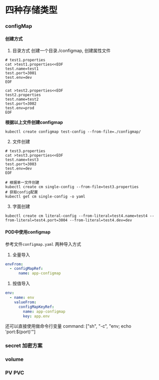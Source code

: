 # 四种存储类型

### configMap
#### 创建方式
1. 目录方式
创建一个目录./configmap, 创建属性文件
```shell
# test1.properties
cat >test1.properties<<EOF
test.name=test1
test.port=3001
test.env=dev
EOF

cat >test2.properties<<EOF
test2.properties
test.name=test2
test.port=3002
test.env=prod
EOF
```

**根据以上文件创建configmap**
```shell
kubectl create configmap test-config --from-file=./configmap/
```

2. 文件创建
```shell
# test3.properties
cat >test3.properties<<EOF
test.name=test3
test.port=3003
test.env=dev
EOF

# 根据单一文件创建
kubectl create cm single-config --from-file=test3.properties
# 获取config配置
kubectl get cm single-config -o yaml
```

3. 字面创建

```shell
kubectl create cm literal-config --from-literal=test4.name=test4 --from-literal=test4.port=3004 --from-literal=test4.dev=dev
```

#### POD中使用configmap

参考文件`configmap.yaml`
两种导入方式
1. 全量导入
```yaml
envFrom:
  - configMapRef:
      name: app-configmap
```
1. 按值导入
```yaml
env:
  - name: env
    valueFrom:
      configMapKeyRef:
        name: app-configmap
        key: app.env
```

还可以直接使用做命令行变量
command: ["sh", "-c", "env; echo 'port:$(port)'"]

### secret 加密方案


### volume


### PV PVC

